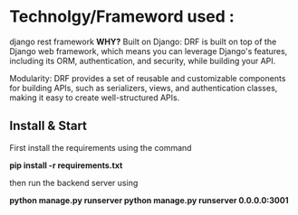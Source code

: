 # Technolgy/Frameword used :
django rest framework
**WHY?**
Built on Django: DRF is built on top of the Django web framework, which means you can leverage Django's features, including its ORM, authentication, and security, while building your API.

Modularity: DRF provides a set of reusable and customizable components for building APIs, such as serializers, views, and authentication classes, making it easy to create well-structured APIs.

## Install & Start
First install the requirements using the command 

**pip install -r requirements.txt**

then run the backend server using 

**python manage.py runserver python manage.py runserver 0.0.0.0:3001**


